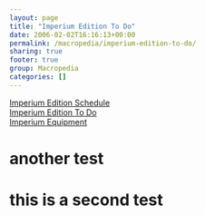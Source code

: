 ```yaml
---
layout: page
title: "Imperium Edition To Do"
date: 2006-02-02T16:16:13+00:00
permalink: /macropedia/imperium-edition-to-do/
sharing: true
footer: true
group: Macropedia
categories: []
---
```

<div class='row'>
	<div class='col-md-4'><a href='/macropedia/imperium-edition-schedule'>Imperium Edition Schedule</a></div>
	<div class='col-md-4'><a href='/macropedia/imperium-edition-to-do'>Imperium Edition To Do</a></div>
	<div class='col-md-4'><a href='/macropedia/imperium-equipment'>Imperium Equipment</a></div>
</div>


# another test 
# this is a second test 